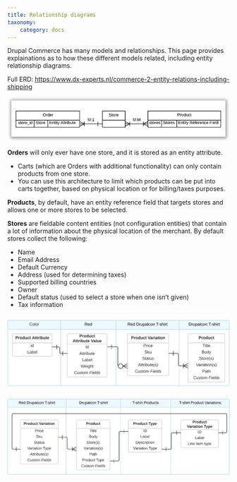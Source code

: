 ```yaml
---
title: Relationship diagrams
taxonomy:
    category: docs
---
```


Drupal Commerce has many models and relationships. This page provides explainations as to how these different models related, including entity relationship diagrams.

Full ERD: https://www.dx-experts.nl/commerce-2-entity-relations-including-shipping

![Store Entity Diagram. Stores are M:M for products and M:1 for Orders.](store-entity-diagram.png)

**Orders** will only ever have one store, and it is stored as an entity
attribute.

-  Carts (which are Orders with additional functionality) can only
   contain products from one store.
-  You can use this architecture to limit which products can be put into
   carts together, based on physical location or for billing/taxes
   purposes.

**Products**, by default, have an entity reference field that targets
stores and allows one or more stores to be selected.


**Stores** are fieldable content entities (not configuration entities)
that contain a lot of information about the physical location of the
merchant. By default stores collect the following:

-  Name
-  Email Address
-  Default Currency
-  Address (used for determining taxes)
-  Supported billing countries
-  Owner
-  Default status (used to select a store when one isn’t given)
-  Tax information

![Product Attribute Entity Relationships](attribute_entity_relationships.png)

![Product Entity Relationships](product_entity_relationships.png)
